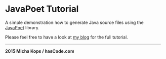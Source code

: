 # JavaPoet Tutorial

A simple demonstration how to generate Java source files using the [JavaPoet] library.

Please feel free to have a look at [my blog] for the full tutorial.

-----

**2015 Micha Kops / hasCode.com**

   [JavaPoet]:https://github.com/square/javapoet
   [my blog]:http://www.hascode.com/
